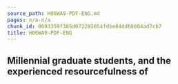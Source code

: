 ```yaml
---
source_path: H06WA9-PDF-ENG.md
pages: n/a-n/a
chunk_id: 0693359f385d072282854fdbe84dd68004ad7cb7
title: H06WA9-PDF-ENG
---
```

## Millennial graduate students, and the experienced resourcefulness of
